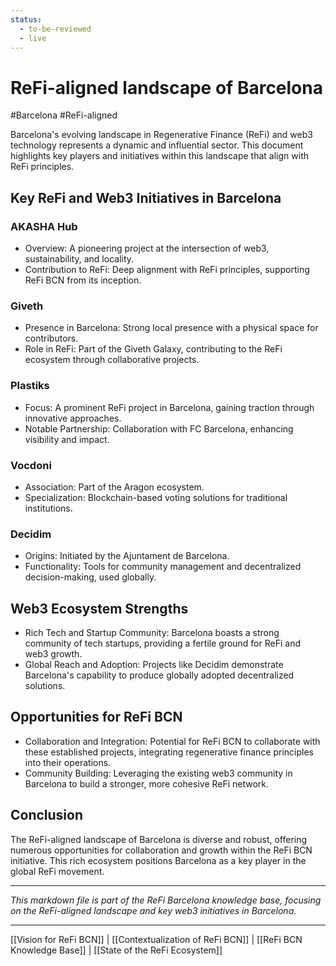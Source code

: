 ```yaml
---
status:
  - to-be-reviewed
  - live
---
```

# ReFi-aligned landscape of Barcelona
#Barcelona #ReFi-aligned

Barcelona's evolving landscape in Regenerative Finance (ReFi) and web3 technology represents a dynamic and influential sector. This document highlights key players and initiatives within this landscape that align with ReFi principles.

## Key ReFi and Web3 Initiatives in Barcelona

### AKASHA Hub

- Overview: A pioneering project at the intersection of web3, sustainability, and locality.
- Contribution to ReFi: Deep alignment with ReFi principles, supporting ReFi BCN from its inception.

### Giveth

- Presence in Barcelona: Strong local presence with a physical space for contributors.
- Role in ReFi: Part of the Giveth Galaxy, contributing to the ReFi ecosystem through collaborative projects.

### Plastiks

- Focus: A prominent ReFi project in Barcelona, gaining traction through innovative approaches.
- Notable Partnership: Collaboration with FC Barcelona, enhancing visibility and impact.

### Vocdoni

- Association: Part of the Aragon ecosystem.
- Specialization: Blockchain-based voting solutions for traditional institutions.

### Decidim

- Origins: Initiated by the Ajuntament de Barcelona.
- Functionality: Tools for community management and decentralized decision-making, used globally.

## Web3 Ecosystem Strengths

- Rich Tech and Startup Community: Barcelona boasts a strong community of tech startups, providing a fertile ground for ReFi and web3 growth.
- Global Reach and Adoption: Projects like Decidim demonstrate Barcelona's capability to produce globally adopted decentralized solutions.

## Opportunities for ReFi BCN

- Collaboration and Integration: Potential for ReFi BCN to collaborate with these established projects, integrating regenerative finance principles into their operations.
- Community Building: Leveraging the existing web3 community in Barcelona to build a stronger, more cohesive ReFi network.

## Conclusion

The ReFi-aligned landscape of Barcelona is diverse and robust, offering numerous opportunities for collaboration and growth within the ReFi BCN initiative. This rich ecosystem positions Barcelona as a key player in the global ReFi movement.

---

*This markdown file is part of the ReFi Barcelona knowledge base, focusing on the ReFi-aligned landscape and key web3 initiatives in Barcelona.*

---

[[Vision for ReFi BCN]] | [[Contextualization of ReFi BCN]] | [[ReFi BCN Knowledge Base]] | [[State of the ReFi Ecosystem]]

